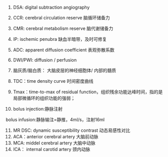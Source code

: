 1. DSA: digital subtraction angiography

2. CCR: cerebral circulation reserve 脑循环储备力

3. CMR: cerebral metabolism reserve 脑代谢储备力

4. IP: ischemic penubra 缺血半暗带，及时可修复

5. ADC: apparent diffusion coefficient 表观弥散系数

6. DWI/PWI: diffusion / perfusion

7. 脑灰质/脑白质： 大脑皮层的神经细胞体/ 内部的髓质

8. TDC：time density curve 时间密度曲线

9. Tmax：time-to-max of residual function，组织残余功能达峰时间，指的是局部微循环的组织功能的强弱；

10. bolus injection:静脉注射   

   bolus infusion:静脉输注=静推，4ml/s，注射16ml

11. MR DSC:  dynamic susceptibility contrast 动态易感性对比
12. ACA：anterior cerebral artery 大脑前动脉
13. MCA: middel cerebral artery 大脑中动脉
14. ICA： internal carotid artery 颈内动脉
